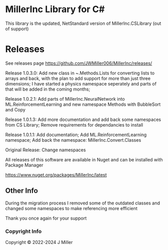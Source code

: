 ﻿# MillerInc Library for C#

This library is the updated, NetStandard version of MillerInc.CSLibrary (out of support)

# Releases

See releases page 
https://github.com/JWMiller006/MillerInc/releases/

Release 1.0.3.0: Add new class in ~.Methods.Lists for converting lists to arrays and back, with the plan to add support for more than just three dimensions; I have started a physics namespace seperately and parts of that will be added in the coming months; 

Release 1.0.2.1: Add parts of MillerInc.NeuralNetwork into ML.ReinforcementLearning and new namespace Methods with BubbleSort and Copy

Release 1.0.1.3: Add more documentation and add back some namespaces from CS Library; Remove requirements for dependancies to install

Release 1.0.1.1: Add documentation; Add ML.ReinforcementLearning namespace; Add back the namespace: MillerInc.Convert.Classes

Original Release: Change namespaces

All releases of this software are available in Nuget and can be installed with Package Manager

https://www.nuget.org/packages/MillerInc/latest

## Other Info
During the migration process I removed some of the outdated classes and changed some namespaces to make referencing more efficient 

Thank you once again for your support

### Copyright Info
Copyright ©️ 2022-2024 J Miller 
